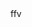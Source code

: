 <!DOCTYPE html!>
<html>
   <head>
      <title>Damb</title>
      <link href="Main.php"> 
   </head>
   <body>
</body>
</html>
ffv